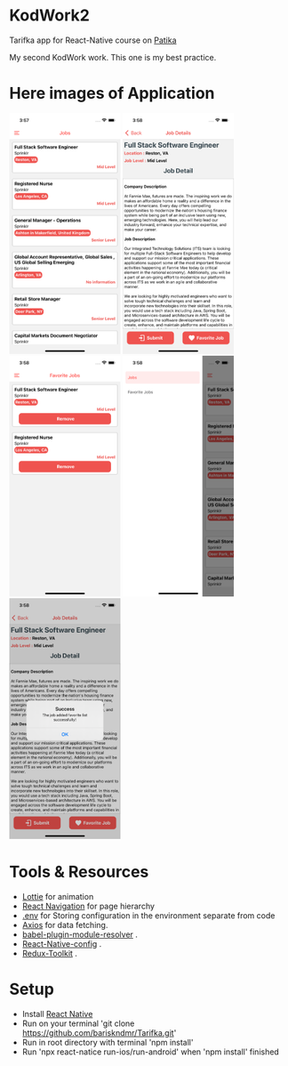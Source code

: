 # KodWork2

Tarifka app for React-Native course on [Patika](https://app.patika.dev)

My second KodWork work. This one is my best practice.

# Here images of Application

<img src="./src/Assets/ScreenShots/jobs.png" width="200px" /> <img src="./src/Assets/ScreenShots/details.png" width="200px" /> <img src="./src/Assets/ScreenShots/favs.png" width="200px" /> <img src="./src/Assets/ScreenShots/drawer.png" width="200px" /> <img src="./src/Assets/ScreenShots/alert.png" width="200px" />

# Tools & Resources

- [Lottie](https://github.com/lottie-react-native/lottie-react-native) for animation
- [React Navigation](https://reactnavigation.org/) for page hierarchy
- [.env](https://github.com/motdotla/dotenv) for Storing configuration in the environment separate from code
- [Axios](https://github.com/axios/axios) for data fetching.
- [babel-plugin-module-resolver](https://github.com/tleunen/babel-plugin-module-resolver) .
- [React-Native-config](https://github.com/luggit/react-native-config) .
- [Redux-Toolkit](https://redux-toolkit.js.org/) .

# Setup

- Install [React Native](https://reactnative.dev/docs/getting-started)
- Run on your terminal 'git clone https://github.com/bariskndmr/Tarifka.git'
- Run in root directory with terminal 'npm install'
- Run 'npx react-natice run-ios/run-android' when 'npm install' finished
